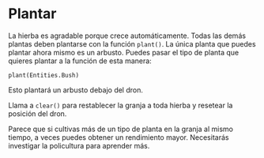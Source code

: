 # Plantar

La hierba es agradable porque crece automáticamente. Todas las demás plantas deben plantarse con la función `plant()`. La única planta que puedes plantar ahora mismo es un arbusto. Puedes pasar el tipo de planta que quieres plantar a la función de esta manera:

`plant(Entities.Bush)`

Esto plantará un arbusto debajo del dron.

Llama a `clear()` para restablecer la granja a toda hierba y resetear la posición del dron.

Parece que si cultivas más de un tipo de planta en la granja al mismo tiempo, a veces puedes obtener un rendimiento mayor. Necesitarás investigar la policultura para aprender más.